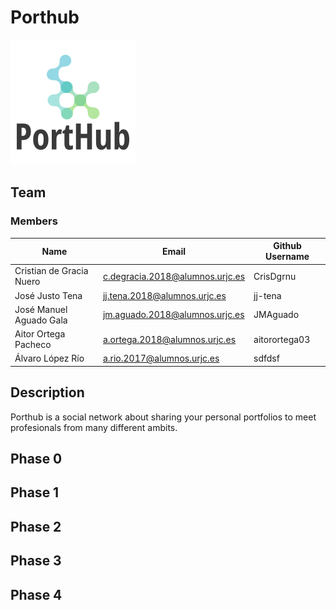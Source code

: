 # Porthub
![Logo](https://github.com/CodeURJC-DAW-2020-21/webapp13/blob/main/logo.png)
## Team
### Members
| Name | Email | Github Username|
| ---  | --- |	---	|
| Cristian de Gracia Nuero | c.degracia.2018@alumnos.urjc.es | CrisDgrnu  |
| José Justo Tena | jj.tena.2018@alumnos.urjc.es | jj-tena |
| José Manuel Aguado Gala | jm.aguado.2018@alumnos.urjc.es | JMAguado |
| Aitor Ortega Pacheco | a.ortega.2018@alumnos.urjc.es | aitorortega03 |
| Álvaro López Río | a.rio.2017@alumnos.urjc.es | sdfdsf |
## Description
Porthub is a social network about sharing your personal portfolios to meet profesionals from many different ambits. 
## Phase 0
## Phase 1
## Phase 2
## Phase 3
## Phase 4
 


